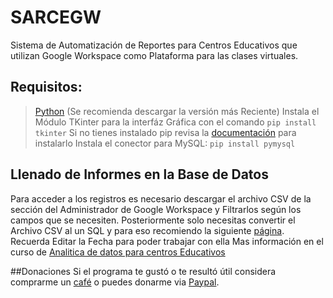 # SARCEGW
Sistema de Automatización de Reportes para Centros Educativos que utilizan Google Workspace como Plataforma para las clases virtuales.

## Requisitos:
>[Python](https://www.python.org/downloads/) (Se recomienda descargar la versión más Reciente)
>Instala el Módulo TKinter para la interfáz Gráfica con el comando
> <code>pip install tkinter</code>
>Si no tienes instalado pip revisa la [documentación](https://pypi.org/project/pip/) para instalarlo 
>Instala el conector para MySQL:
><code>pip install pymysql</code>
> 



## Llenado de Informes en la Base de Datos
Para acceder a los registros es necesario descargar el archivo CSV de la sección del Administrador de Google Workspace y Filtrarlos según los campos que se necesiten. Posteriormente solo necesitas convertir el Archivo CSV al un SQL y para eso recomiendo la siguiente [página](https://www.convertcsv.com/csv-to-sql.htm). Recuerda Editar la Fecha para poder trabajar con ella Mas información en el curso de [Analitica de datos para centros Educativos](https://www.youtube.com/watch?v=bOVpqurNLmQ&list=PLEVMA793-Gkgk0iazgePBhkTa8JiigLeb) 

##Donaciones
Si el programa te gustó o te resultó útil considera comprarme un [café](https://ko-fi.com/drymemog) o puedes donarme via [Paypal](https://paypal.me/DryMemoG).